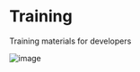 # Training
Training materials for developers

![image](https://user-images.githubusercontent.com/47894313/119307323-d40bd580-bc6b-11eb-8373-8c559c0c4ce8.png)
